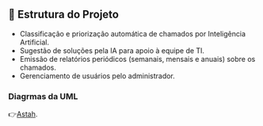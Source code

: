 ## 🎯 Estrutura do Projeto
* Classificação e priorização automática de chamados por Inteligência Artificial.
* Sugestão de soluções pela IA para apoio à equipe de TI.
* Emissão de relatórios periódicos (semanais, mensais e anuais) sobre os chamados.
* Gerenciamento de usuários pelo administrador.

### Diagrmas da UML
👉[Astah](https://github.com/NataliaChiaramonte/FatalSystem/blob/main/Documenta%C3%A7%C3%A3o/DiagramasDoSistema.asta).
